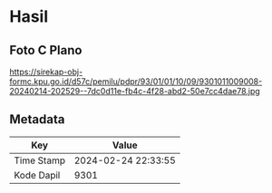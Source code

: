 # Hasil

## Foto C Plano

https://sirekap-obj-formc.kpu.go.id/d57c/pemilu/pdpr/93/01/01/10/09/9301011009008-20240214-202529--7dc0d11e-fb4c-4f28-abd2-50e7cc4dae78.jpg


## Metadata

| Key        | Value               |
| ---------- | ------------------- |
| Time Stamp | 2024-02-24 22:33:55 |
| Kode Dapil | 9301                |



